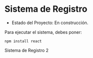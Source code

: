 <h1> Sistema de Registro</h1>

- Estado del Proyecto: En construcción. 

Para ejecutar el sistema, debes poner:

```npm install react```

Sistema de Registro 2
